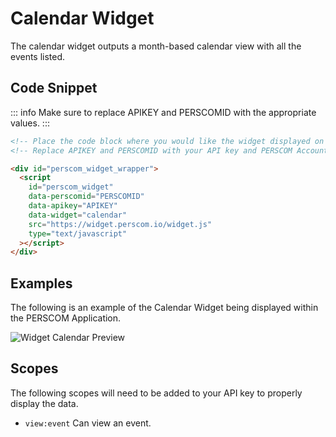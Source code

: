 # Calendar Widget

The calendar widget outputs a month-based calendar view with all the events listed.

## Code Snippet

<!-- prettier-ignore -->
::: info 
Make sure to replace APIKEY and PERSCOMID with the appropriate values. 
:::

```html
<!-- Place the code block where you would like the widget displayed on your website. !-->
<!-- Replace APIKEY and PERSCOMID with your API key and PERSCOM Account ID, respectively. !-->

<div id="perscom_widget_wrapper">
  <script
    id="perscom_widget"
    data-perscomid="PERSCOMID"
    data-apikey="APIKEY"
    data-widget="calendar"
    src="https://widget.perscom.io/widget.js"
    type="text/javascript"
  ></script>
</div>
```

## Examples

The following is an example of the Calendar Widget being displayed within the PERSCOM Application.

![Widget Calendar Preview](https://perscom-cdn.s3.amazonaws.com/images/calendar-preview-1.png)

## Scopes

The following scopes will need to be added to your API key to properly display the data.

- `view:event` Can view an event.
